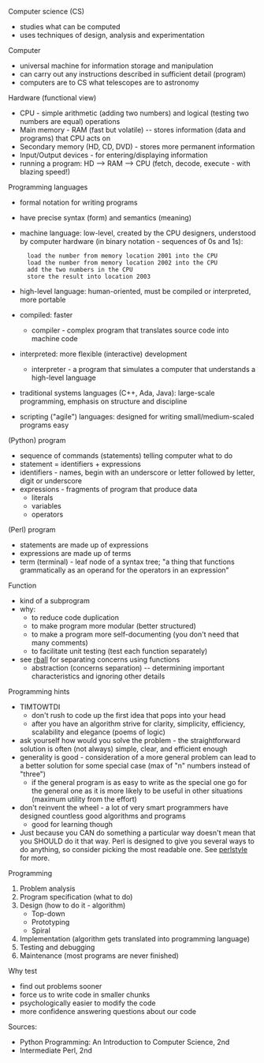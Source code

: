 Computer science (CS)

* studies what can be computed
* uses techniques of design, analysis and experimentation

Computer

* universal machine for information storage and manipulation
* can carry out any instructions described in sufficient detail (program)
* computers are to CS what telescopes are to astronomy

Hardware (functional view)

* CPU - simple arithmetic (adding two numbers) and logical (testing two numbers
    are equal) operations
* Main memory - RAM (fast but volatile) -- stores information (data and programs) that CPU acts on
* Secondary memory (HD, CD, DVD) - stores more permanent information
* Input/Output devices - for entering/displaying information
* running a program: HD --> RAM --> CPU (fetch, decode, execute - with blazing
    speed!)

Programming languages

* formal notation for writing programs
* have precise syntax (form) and semantics (meaning)
* machine language: low-level, created by the CPU designers, understood by computer hardware (in binary notation - sequences of 0s and 1s):

        load the number from memory location 2001 into the CPU
        load the number from memory location 2002 into the CPU
        add the two numbers in the CPU
        store the result into location 2003
* high-level language: human-oriented, must be compiled or interpreted, more portable
* compiled: faster
    * compiler - complex program that translates source code into machine code
* interpreted: more flexible (interactive) development
    * interpreter - a program that simulates a computer that understands a high-level language
* traditional systems languages (C++, Ada, Java): large-scale programming, emphasis on structure and discipline
* scripting ("agile") languages: designed for writing small/medium-scaled programs easy

(Python) program

* sequence of commands (statements) telling computer what to do
* statement = identifiers + expressions
* identifiers - names, begin with an underscore or letter followed by letter,
    digit or underscore
* expressions - fragments of program that produce data
    * literals
    * variables
    * operators

(Perl) program

* statements are made up of expressions
* expressions are made up of terms
* term (terminal) - leaf node of a syntax tree; "a thing that functions grammatically as an operand for the operators in an expression"

Function

* kind of a subprogram
* why:
    * to reduce code duplication
    * to make program more modular (better structured)
    * to make a program more self-documenting (you don't need that many comments)
    * to facilitate unit testing (test each function separately)
* see [rball](../code/cs_intro/rball) for separating concerns using functions
    * abstraction (concerns separation) -- determining important
        characteristics and ignoring other details

Programming hints

* TIMTOWTDI
    * don't rush to code up the first idea that pops into your head
    * after you have an algorithm strive for clarity, simplicity, efficiency, scalability and elegance (poems of logic)
* ask yourself how would you solve the problem - the straightforward solution is often (not always) simple, clear, and efficient enough
* generality is good - consideration of a more general problem can lead to a better solution for some special case (max of "n" numbers instead of "three")
    * if the general program is as easy to write as the special one go for the general one as it is more likely to be useful in other situations (maximum utility from the effort)
* don't reinvent the wheel - a lot of very smart programmers have designed countless good algorithms and programs
    * good for learning though
* Just because you CAN do something a particular way doesn't mean that you SHOULD do it that way. Perl is designed to give you several ways to do anything, so consider picking the most readable one. See [perlstyle](http://perldoc.perl.org/perlstyle.html) for more.


Programming

1. Problem analysis
2. Program specification (what to do)
3. Design (how to do it - algorithm)
    * Top-down
    * Prototyping
    * Spiral
4. Implementation (algorithm gets translated into programming language)
5. Testing and debugging
6. Maintenance (most programs are never finished)

Why test

* find out problems sooner
* force us to write code in smaller chunks
* psychologically easier to modify the code
* more confidence answering questions about our code

Sources:

* Python Programming: An Introduction to Computer Science, 2nd
* Intermediate Perl, 2nd
